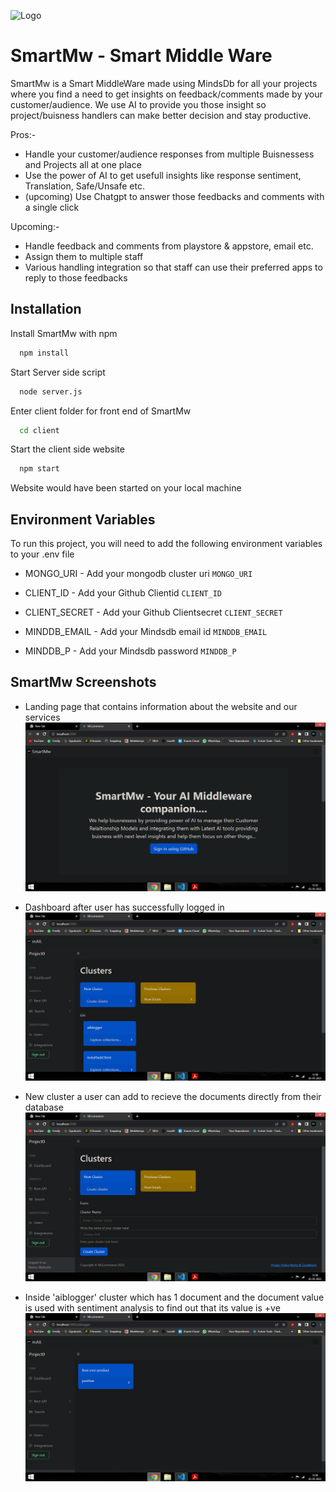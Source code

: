 

![Logo](https://cdn.cp.adobe.io/content/2/dcx/f68e4034-677a-468e-95f9-0b2f617bc9eb/rendition/preview.jpg/version/3/format/jpg/dimension/width/size/1200)


# SmartMw - Smart Middle Ware

SmartMw is a Smart MiddleWare made using MindsDb for all your projects where you find a need to get insights on feedback/comments made by your customer/audience. We use AI to provide you those insight so project/buisness handlers can make better decision and stay productive.

Pros:-
- Handle your customer/audience responses from multiple Buisnessess and Projects all at one place
- Use the power of AI to get usefull insights like response sentiment, Translation, Safe/Unsafe etc.
- (upcoming) Use Chatgpt to answer those feedbacks and comments with a single click

Upcoming:-

- Handle feedback and comments from playstore & appstore, email etc.
- Assign them to multiple staff
- Various handling integration so that staff can use their preferred apps to reply to those feedbacks


## Installation

Install SmartMw with npm

```bash
  npm install
```
Start Server side script

```bash
  node server.js
```
Enter client folder for front end of SmartMw

```bash
  cd client
```
Start the client side website

```bash
  npm start
```
Website would have been started on your local machine

## Environment Variables

To run this project, you will need to add the following environment variables to your .env file

- MONGO_URI - Add your mongodb cluster uri
`MONGO_URI`

- CLIENT_ID - Add your Github Clientid
`CLIENT_ID`

- CLIENT_SECRET - Add your Github Clientsecret
`CLIENT_SECRET`

- MINDDB_EMAIL - Add your Mindsdb email id
`MINDDB_EMAIL`

- MINDDB_P - Add your Mindsdb password
`MINDDB_P`


## SmartMw Screenshots

- Landing page that contains information about the website and our services
![App Screenshot](https://raw.githubusercontent.com/captain0jay/SmartMw/master/Readmess/Screenshot%20(273).png)

- Dashboard after user has successfully logged in
![App Screenshot](https://raw.githubusercontent.com/captain0jay/SmartMw/master/Readmess/Screenshot%20(269).png)

- New cluster a user can add to recieve the documents directly from their database
![App Screenshot](https://raw.githubusercontent.com/captain0jay/SmartMw/master/Readmess/Screenshot%20(270).png)

- Inside 'aiblogger' cluster which has 1 document and the document value is used with sentiment analysis to find out that its value is +ve
![App Screenshot](https://raw.githubusercontent.com/captain0jay/SmartMw/master/Readmess/Screenshot%20(268).png)

